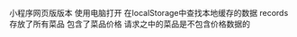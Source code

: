 <!--
 * @Author: your name
 * @Date: 2021-05-06 17:44:07
 * @LastEditTime: 2021-05-06 17:44:59
 * @LastEditors: Please set LastEditors
 * @Description: In User Settings Edit
 * @FilePath: /newCreawling/哗啦啦(m.hualala)/README.md
-->
小程序网页版版本 使用电脑打开
在localStorage中查找本地缓存的数据  records存放了所有菜品 包含了菜品价格  请求之中的菜品是不包含价格数据的